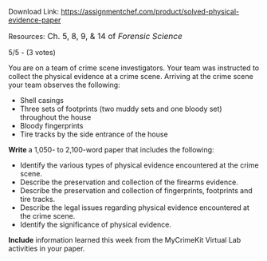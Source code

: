 Download Link: https://assignmentchef.com/product/solved-physical-evidence-paper
<br>
<p class="title">Resources:<span style="font-size: 16px;"> Ch. 5, 8, 9, &amp; 14 of </span><em style="font-size: 16px;">Forensic Science</em>

5/5 - (3 votes)

<p class="AssignmentsLevel1">You are on a team of crime scene investigators. Your team was instructed to collect the physical evidence at a crime scene. Arriving at the crime scene your team observes the following:




<ul>

 <li>Shell casings</li>

 <li>Three sets of footprints (two muddy sets and one bloody set) throughout the house</li>

 <li>Bloody fingerprints</li>

 <li>Tire tracks by the side entrance of the house</li>

</ul>




<p class="AssignmentsLevel1"><strong>Write </strong>a 1,050- to 2,100-word paper that includes the following:




<ul>

 <li>Identify the various types of physical evidence encountered at the crime scene.</li>

 <li>Describe the preservation and collection of the firearms evidence.</li>

 <li>Describe the preservation and collection of fingerprints, footprints and tire tracks.</li>

 <li>Describe the legal issues regarding physical evidence encountered at the crime scene.</li>

 <li>Identify the significance of physical evidence.</li>

</ul>




<p class="AssignmentsLevel1"><strong>Include</strong> information learned this week from the MyCrimeKit Virtual Lab activities in your paper.